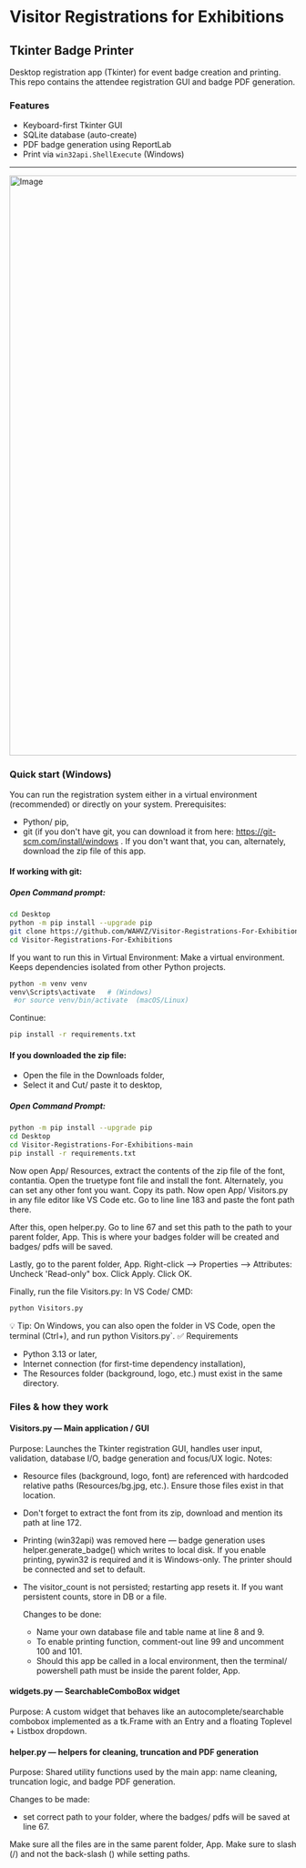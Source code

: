 # Visitor Registrations for Exhibitions

## Tkinter Badge Printer

Desktop registration app (Tkinter) for event badge creation and printing.
This repo contains the attendee registration GUI and badge PDF generation.

### Features
- Keyboard-first Tkinter GUI
- SQLite database (auto-create)
- PDF badge generation using ReportLab
- Print via `win32api.ShellExecute` (Windows)
  
---

<img width="1919" height="1019" alt="Image" src="https://github.com/user-attachments/assets/ad297ad9-a433-4bc5-bd06-8aeb746830dc" />

### Quick start (Windows)

You can run the registration system either in a virtual environment (recommended) or directly on your system.
Prerequisites:
- Python/ pip,
- git (if you don't have git, you can download it from here:
  https://git-scm.com/install/windows . If you don't want that, you can, alternately, download the zip file of this app.

#### If working with git:
##### Open Command prompt:
```bash
cd Desktop
python -m pip install --upgrade pip
git clone https://github.com/WAHVZ/Visitor-Registrations-For-Exhibitions.git
cd Visitor-Registrations-For-Exhibitions
```
If you want to run this in Virtual Environment:
Make a virtual environment. Keeps dependencies isolated from other Python projects.
```bash
python -m venv venv
venv\Scripts\activate   # (Windows)
 #or source venv/bin/activate  (macOS/Linux)
```
Continue:
```bash
pip install -r requirements.txt
```
#### If you downloaded the zip file:
- Open the file in the Downloads folder,
- Select it and Cut/ paste it to desktop,
##### Open Command Prompt:
```bash
python -m pip install --upgrade pip
cd Desktop
cd Visitor-Registrations-For-Exhibitions-main
pip install -r requirements.txt
```
Now open App/ Resources, extract the contents of the zip file of the font, contantia. Open the truetype font file and install the font. Alternately, you can set any other font you want. Copy its path.
Now open App/ Visitors.py in any file editor like VS Code etc.
Go to line line 183 and paste the font path there.

After this, open helper.py. Go to line 67 and set this path to the path to your parent folder, App. This is where your badges folder will be created and badges/ pdfs will be saved.

Lastly, go to the parent folder, App. Right-click --> Properties --> Attributes: Uncheck 'Read-only" box. Click Apply. Click OK. 

Finally, run the file Visitors.py:
In VS Code/ CMD:
```bash
python Visitors.py
```

💡 Tip: On Windows, you can also open the folder in VS Code, open the terminal (Ctrl+), and run python Visitors.py`.
✅ Requirements
- Python 3.13 or later,
- Internet connection (for first-time dependency installation),
- The Resources folder (background, logo, etc.) must exist in the same directory.

### Files & how they work
#### Visitors.py — Main application / GUI
  Purpose: Launches the Tkinter registration GUI, handles user input, validation, database I/O, badge generation and focus/UX logic.
    Notes:
  - Resource files (background, logo, font) are referenced with hardcoded relative paths (Resources/bg.jpg, etc.). Ensure those files exist in that location.
  - Don't forget to extract the font from its zip, download and mention its path at line 172.
  - Printing (win32api) was removed here — badge generation uses helper.generate_badge() which writes to local disk. If you enable printing, pywin32 is required and it is Windows-only. The printer should be connected and set to default.
  - The visitor_count is not persisted; restarting app resets it. If you want persistent counts, store in DB or a file.

    Changes to be done:
    - Name your own database file and table name at line 8 and 9.
    - To enable printing function, comment-out line 99 and uncomment 100 and 101.
    - Should this app be called in a local environment, then the terminal/ powershell path must be inside the parent folder, App.

#### widgets.py — SearchableComboBox widget
  Purpose: A custom widget that behaves like an autocomplete/searchable combobox implemented as a tk.Frame with an Entry and a floating Toplevel + Listbox dropdown.

#### helper.py — helpers for cleaning, truncation and PDF generation
  Purpose: Shared utility functions used by the main app: name cleaning, truncation logic, and badge PDF generation.

  Changes to be made:
  - set correct path to your folder, where the badges/ pdfs will be saved at line 67.
  
  Make sure all the files are in the same parent folder, App.
  Make sure to slash  (/) and not the back-slash (\) while setting paths.

